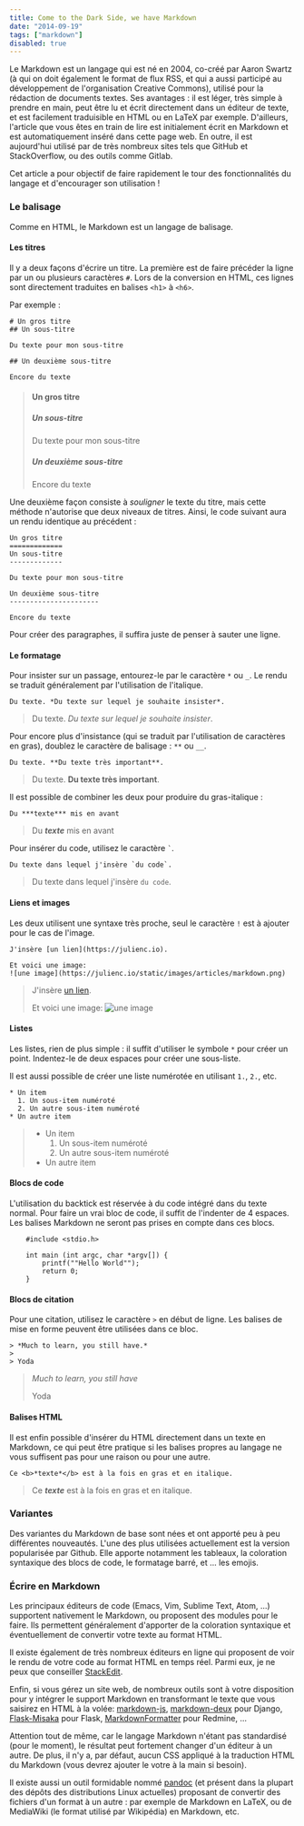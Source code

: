 ```yaml
---
title: Come to the Dark Side, we have Markdown
date: "2014-09-19"
tags: ["markdown"]
disabled: true
---
```


Le Markdown est un langage qui est né en 2004, co-créé par Aaron Swartz (à qui on doit également le format de flux RSS, et qui a aussi participé au développement de l'organisation Creative Commons), utilisé pour la rédaction de documents textes. Ses avantages&nbsp;: il est léger, très simple à prendre en main, peut être lu et écrit directement dans un éditeur de texte, et est facilement traduisible en HTML ou en LaTeX par exemple. D'ailleurs, l'article que vous êtes en train de lire est initialement écrit en Markdown et est automatiquement inséré dans cette page web. En outre, il est aujourd'hui utilisé par de très nombreux sites tels que GitHub et StackOverflow, ou des outils comme Gitlab.

Cet article a pour objectif de faire rapidement le tour des fonctionnalités du langage et d'encourager son utilisation&nbsp;!

### Le balisage

Comme en HTML, le Markdown est un langage de balisage.

#### Les titres

Il y a deux façons d'écrire un titre. La première est de faire précéder la ligne par un ou plusieurs caractères `#`. Lors de la conversion en HTML, ces lignes sont directement traduites en balises `<h1>` à `<h6>`.

Par exemple&nbsp;:

    # Un gros titre
    ## Un sous-titre

    Du texte pour mon sous-titre

    ## Un deuxième sous-titre

    Encore du texte

> #### Un gros titre
> ##### Un sous-titre
>
> Du texte pour mon sous-titre
>
> ##### Un deuxième sous-titre
>
> Encore du texte

Une deuxième façon consiste à *souligner* le texte du titre, mais cette méthode n'autorise que deux niveaux de titres. Ainsi, le code suivant aura un rendu identique au précédent&nbsp;:

    Un gros titre
    =============
    Un sous-titre
    -------------

    Du texte pour mon sous-titre

    Un deuxième sous-titre
    ----------------------

    Encore du texte

Pour créer des paragraphes, il suffira juste de penser à sauter une ligne.

#### Le formatage

Pour insister sur un passage, entourez-le par le caractère `*` ou `_`. Le rendu se traduit généralement par l'utilisation de l'italique.

    Du texte. *Du texte sur lequel je souhaite insister*.

> Du texte. *Du texte sur lequel je souhaite insister*.

Pour encore plus d'insistance (qui se traduit par l'utilisation de caractères en gras), doublez le caractère de balisage&nbsp;: `**` ou `__`.

    Du texte. **Du texte très important**.

> Du texte. **Du texte très important**.

Il est possible de combiner les deux pour produire du gras-italique&nbsp;:

    Du ***texte*** mis en avant

> Du ***texte*** mis en avant

Pour insérer du code, utilisez le caractère `` ` ``.

    Du texte dans lequel j'insère `du code`.

> Du texte dans lequel j'insère `du code`.

#### Liens et images

Les deux utilisent une syntaxe très proche, seul le caractère `!` est à ajouter pour le cas de l'image.

    J'insère [un lien](https://julienc.io).
    
    Et voici une image:
    ![une image](https://julienc.io/static/images/articles/markdown.png)
  
> J'insère [un lien](https://julienc.io).
>
> Et voici une image:
>![une image](/static/images/articles/markdown.png)

#### Listes

Les listes, rien de plus simple&nbsp;: il suffit d'utiliser le symbole `*` pour créer un point. Indentez-le de deux espaces pour créer une sous-liste.

Il est aussi possible de créer une liste numérotée en utilisant `1.`, `2.`, etc.

    * Un item
      1. Un sous-item numéroté
      2. Un autre sous-item numéroté
    * Un autre item

> * Un item
>   1. Un sous-item numéroté
>   2. Un autre sous-item numéroté
> * Un autre item

#### Blocs de code

L'utilisation du backtick est réservée à du code intégré dans du texte normal. Pour faire un vrai bloc de code, il suffit de l'indenter de 4 espaces. Les balises Markdown ne seront pas prises en compte dans ces blocs.

        #include <stdio.h>

        int main (int argc, char *argv[]) {
            printf(""Hello World"");
            return 0;
        }

#### Blocs de citation

Pour une citation, utilisez le caractère `>` en début de ligne. Les balises de mise en forme peuvent être utilisées dans ce bloc.

    > *Much to learn, you still have.*
    >
    > Yoda

> *Much to learn, you still have*
>
> Yoda

#### Balises HTML

Il est enfin possible d'insérer du HTML directement dans un texte en Markdown, ce qui peut être pratique si les balises propres au langage ne vous suffisent pas pour une raison ou pour une autre.

    Ce <b>*texte*</b> est à la fois en gras et en italique.

>  Ce <b>*texte*</b> est à la fois en gras et en italique.

### Variantes

Des variantes du Markdown de base sont nées et ont apporté peu à peu différentes nouveautés. L'une des plus utilisées actuellement est la version popularisée par Github. Elle apporte notamment les tableaux, la coloration syntaxique des blocs de code, le formatage barré, et&nbsp;... les emojis.

### Écrire en Markdown

Les principaux éditeurs de code (Emacs, Vim, Sublime Text, Atom,&nbsp;...) supportent nativement le Markdown, ou proposent des modules pour le faire. Ils permettent généralement d'apporter de la coloration syntaxique et éventuellement de convertir votre texte au format HTML.

Il existe également de très nombreux éditeurs en ligne qui proposent de voir le rendu de votre code au format HTML en temps réel. Parmi eux, je ne peux que conseiller [StackEdit](https://stackedit.io/).

Enfin, si vous gérez un site web, de nombreux outils sont à votre disposition pour y intégrer le support Markdown en transformant le texte que vous saisirez en HTML à la volée: [markdown-js](https://github.com/evilstreak/markdown-js), [markdown-deux](https://github.com/trentm/django-markdown-deux) pour Django, [Flask-Misaka](https://flask-misaka.readthedocs.io/en/latest/) pour Flask, [MarkdownFormatter](http://www.redmine.org/projects/redmine/wiki/PluginMarkdownFormatter) pour Redmine,&nbsp;...

Attention tout de même, car le langage Markdown n'étant pas standardisé (pour le moment), le résultat peut fortement changer d'un éditeur à un autre. De plus, il n'y a, par défaut, aucun CSS appliqué à la traduction HTML du Markdown (vous devrez ajouter le votre à la main si besoin).

Il existe aussi un outil formidable nommé [pandoc](http://johnmacfarlane.net/pandoc/) (et présent dans la plupart des dépôts des distributions Linux actuelles) proposant de convertir des fichiers d'un format à un autre&nbsp;: par exemple de Markdown en LaTeX, ou de MediaWiki (le format utilisé par Wikipédia) en Markdown, etc.

